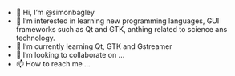 - 👋 Hi, I’m @simonbagley
- 👀 I’m interested in learning new programming languages, GUI frameworks such as Qt and GTK, anthing related to science ans technology.
- 🌱 I’m currently learning Qt, GTK and Gstreamer
- 💞️ I’m looking to collaborate on ...
- 📫 How to reach me ...

<!---
simonbagley/simonbagley is a ✨ special ✨ repository because its `README.md` (this file) appears on your GitHub profile.
You can click the Preview link to take a look at your changes.
--->
